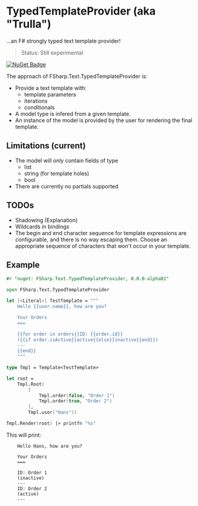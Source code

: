 # TypedTemplateProvider (aka "Trulla")

...an F# strongly typed text template provider!

> Status: Still experimental

[![NuGet Badge](http://img.shields.io/nuget/v/FSharp.Text.TypedTemplateProvider.svg?style=flat)](https://www.nuget.org/packages/FSharp.Text.TypedTemplateProvider)

The approach of FSharp.Text.TypedTemplateProvider is:
* Provide a text template with:
  * template parameters
  * iterations
  * conditionals
* A model type is infered from a given template.
* An instance of the model is provided by the user for rendering the final template.

## Limitations (current)

* The model will only contain  fields of type
  * list
  * string (for template holes)
  * bool 
* There are currently no partials supported

## TODOs

* Shadowing (Explanation)
* Wildcards in bindings
* The begin and end character sequence for template expressions are configurable, and there is no way escaping them. Choose an appropriate sequence of characters that won't occur in your template.

## Example

```fsharp
#r "nuget: FSharp.Text.TypedTemplateProvider, 0.0.0-alpha01"

open FSharp.Text.TypedTemplateProvider

let [<Literal>] TestTemplate = """
    Hello {{user.name}}, how are you?

    Your Orders
    ===

    {{for order in orders}}ID: {{order.id}}
    ({{if order.isActive}}active{{else}}inactive{{end}})
    ---
    {{end}}
    """

type Tmpl = Template<TestTemplate>

let root =
    Tmpl.Root(
        [
            Tmpl.order(false, "Order 1")
            Tmpl.order(true, "Order 2")
        ],
        Tmpl.user("Hans"))

Tmpl.Render(root) |> printfn "%s"
```

This will print:

```
    Hello Hans, how are you?

    Your Orders
    ===

    ID: Order 1
    (inactive)
    ---
    ID: Order 2
    (active)
    ---
```
